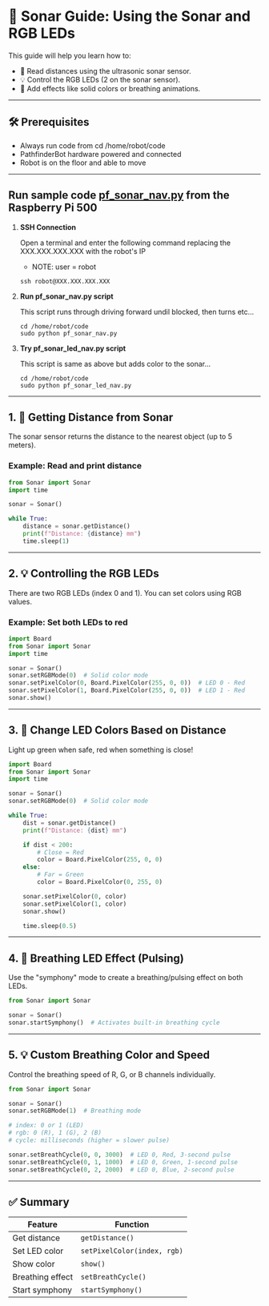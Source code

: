 
# 🧭 Sonar Guide: Using the Sonar and RGB LEDs

This guide will help you learn how to:
- 📏 Read distances using the ultrasonic sonar sensor.
- 💡 Control the RGB LEDs (2 on the sonar sensor).
- 🎨 Add effects like solid colors or breathing animations.

---

## 🛠️ Prerequisites

- Always run code from cd /home/robot/code
- PathfinderBot hardware powered and connected
- Robot is on the floor and able to move

---
## Run sample code [pf_sonar_nav.py](/code/pf_sonar_nav.py) from the Raspberry Pi 500

1. **SSH Connection**

    Open a terminal and enter the following command replacing the XXX.XXX.XXX.XXX with the robot's IP
    - NOTE: user = robot
    ~~~
    ssh robot@XXX.XXX.XXX.XXX
    ~~~

1. **Run pf_sonar_nav.py script**
  
   This script runs through driving forward undil blocked, then turns etc...
   ~~~
   cd /home/robot/code
   sudo python pf_sonar_nav.py
   ~~~


1. **Try pf_sonar_led_nav.py script**
  
   This script is same as above but adds color to the sonar...
   ~~~
   cd /home/robot/code
   sudo python pf_sonar_led_nav.py
   ~~~
---


## 1. 📏 Getting Distance from Sonar

The sonar sensor returns the distance to the nearest object (up to 5 meters).

### Example: Read and print distance

```python
from Sonar import Sonar
import time

sonar = Sonar()

while True:
    distance = sonar.getDistance()
    print(f"Distance: {distance} mm")
    time.sleep(1)
```

---

## 2. 💡 Controlling the RGB LEDs

There are two RGB LEDs (index 0 and 1). You can set colors using RGB values.

### Example: Set both LEDs to red

```python
import Board
from Sonar import Sonar
import time

sonar = Sonar()
sonar.setRGBMode(0)  # Solid color mode
sonar.setPixelColor(0, Board.PixelColor(255, 0, 0))  # LED 0 - Red
sonar.setPixelColor(1, Board.PixelColor(255, 0, 0))  # LED 1 - Red
sonar.show()
```

---

## 3. 🎨 Change LED Colors Based on Distance

Light up green when safe, red when something is close!

```python
import Board
from Sonar import Sonar
import time

sonar = Sonar()
sonar.setRGBMode(0)  # Solid color mode

while True:
    dist = sonar.getDistance()
    print(f"Distance: {dist} mm")

    if dist < 200:
        # Close = Red
        color = Board.PixelColor(255, 0, 0)
    else:
        # Far = Green
        color = Board.PixelColor(0, 255, 0)

    sonar.setPixelColor(0, color)
    sonar.setPixelColor(1, color)
    sonar.show()

    time.sleep(0.5)
```

---

## 4. 🌈 Breathing LED Effect (Pulsing)

Use the "symphony" mode to create a breathing/pulsing effect on both LEDs.

```python
from Sonar import Sonar

sonar = Sonar()
sonar.startSymphony()  # Activates built-in breathing cycle
```

---

## 5. 💡 Custom Breathing Color and Speed

Control the breathing speed of R, G, or B channels individually.

```python
from Sonar import Sonar

sonar = Sonar()
sonar.setRGBMode(1)  # Breathing mode

# index: 0 or 1 (LED)
# rgb: 0 (R), 1 (G), 2 (B)
# cycle: milliseconds (higher = slower pulse)

sonar.setBreathCycle(0, 0, 3000)  # LED 0, Red, 3-second pulse
sonar.setBreathCycle(0, 1, 1000)  # LED 0, Green, 1-second pulse
sonar.setBreathCycle(0, 2, 2000)  # LED 0, Blue, 2-second pulse
```

---

## ✅ Summary

| Feature                | Function                      |
|------------------------|-------------------------------|
| Get distance           | `getDistance()`               |
| Set LED color          | `setPixelColor(index, rgb)`   |
| Show color             | `show()`                      |
| Breathing effect       | `setBreathCycle()`            |
| Start symphony         | `startSymphony()`             |
